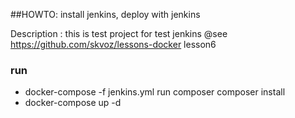 ##HOWTO: install jenkins, deploy with jenkins

Description : this is test project for test jenkins @see https://github.com/skvoz/lessons-docker lesson6

### run 

 - docker-compose -f jenkins.yml run composer composer install 
 - docker-compose up -d 